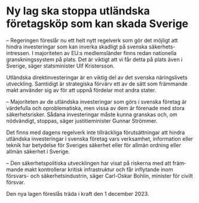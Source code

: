 # Ny lag ska stoppa utländska företagsköp som kan skada Sverige

– Regeringen föreslår nu ett helt nytt regel­verk som gör det möjligt att hindra investe­ringar som kan inverka skadligt på svenska säker­hets­intressen. I majori­teten av EU:s medlems­länder finns redan nationella gransk­nings­system på plats. Det är viktigt att vi får detta på plats även i Sverige, säger statsminister Ulf Kristersson.

Utländska direkt­investeringar är en viktig del av det svenska närings­livets utveckling. Samtidigt är strate­giska förvärv ett av de sätt som främmande makt använder sig av för att uppnå fördelar mot andra stater.

– Majoriteten av de utländska investe­ringar som görs i svenska företag är värdefulla och oproble­matiska, men vissa av dem är förenade med stora säkerhets­risker. Sådana investe­ringar måste kunna granskas och, om nödvändigt, stoppas, säger justitie­minister Gunnar Strömmer.

Det finns med dagens regelverk inte till­räckliga förutsätt­ningar att hindra utländska investe­ringar i svenska företag vars verk­samhet, information eller teknik har betydelse för Sveriges säkerhet eller för allmän ordning eller allmän säkerhet i Sverige.

– Den säker­hets­politiska utveck­lingen har visat på riskerna med att främ­mande makt kontrol­lerar kritisk infra­struktur och får inflytande inom försvars\- och säkerhets­industrin, säger Carl\-Oskar Bohlin, minister för civilt försvar.

Den nya lagen föreslås träda i kraft den 1 december 2023\.
